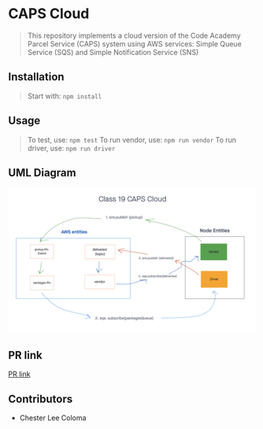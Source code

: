 # CAPS Cloud
> This repository implements a cloud version of the Code Academy Parcel Service (CAPS) system using AWS services: Simple Queue Service (SQS) and Simple Notification Service (SNS)

## Installation

> Start with: `npm install`

## Usage

> To test, use: `npm test`
> To run vendor, use: `npm run vendor`
> To run driver, use: `npm run driver`

## UML Diagram
![CAPS Cloud - AWS SNS & SQS UML Diagram](./public/images/caps-cloud.png)

## PR link
[PR link](https://github.com/cleecoloma/caps-cloud/pull/1)

## Contributors
* Chester Lee Coloma